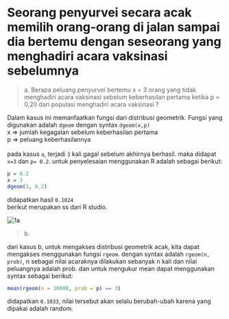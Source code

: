 # Seorang penyurvei secara acak memilih orang-orang di jalan sampai dia bertemu dengan seseorang yang menghadiri acara vaksinasi sebelumnya

> a. Berapa peluang penyurvei bertemu x = 3 orang yang tidak menghadiri acara vaksinasi sebelum keberhasilan pertama ketika p = 0,20 dari populasi menghadiri acara vaksinasi ?

Dalam kasus ini memanfaatkan fungsi dari distribusi geometrik. Fungsi yang digunakan adalah `dgeom` dengan syntax `dgeom(x,p)`\
x => jumlah kegagalan sebelum keberhasilan pertama\
p => peluang keberhasilannya\
\
pada kasus `a`, terjadi `3` kali gagal sebelum akhirnya berhasil. maka didapat `x=3` dan `p= 0.2`. untuk penyelesaian menggunakan R adalah sebagai berikut: 

```R
p = 0.2
x = 3
dgeom(3, 0.2)
```
didapatkan hasil `0.1024`\
berikut merupakan ss dari R studio.

![1a](https://user-images.githubusercontent.com/115441787/195157051-7a400541-f180-4878-b71f-76daee2805af.png)

> b. 

dari kasus b, untuk mengakses distribusi geometrik acak, kita dapat mengakses menggunakan fungsi `rgeom`. dengan syntax adalah `rgeom(n, prob)`, n sebagai nilai acaraknya dilakukan sebanyak n kali dan nilai peluangnya adalah prob. dan untuk mengukur mean dapat menggunakan syntax sebagai berikut:

```R
mean(rgeom(n = 10000, prob = p) == 3)
```
didapatkan `0.1033`, nilai tersebut akan selalu berubah-ubah karena yang dipakai adalah random.


